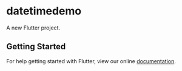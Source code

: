 # datetimedemo

A new Flutter project.

## Getting Started

For help getting started with Flutter, view our online
[documentation](https://flutter.io/).
